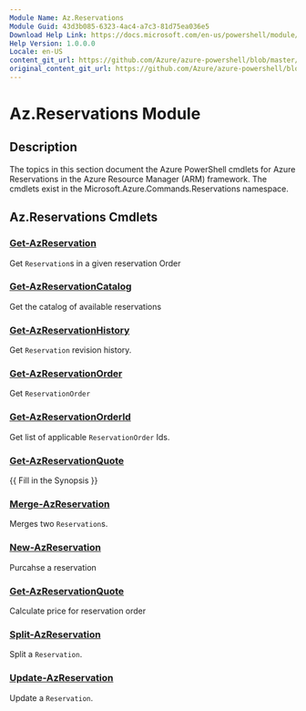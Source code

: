 ```yaml
---
Module Name: Az.Reservations
Module Guid: 43d3b085-6323-4ac4-a7c3-81d75ea036e5
Download Help Link: https://docs.microsoft.com/en-us/powershell/module/az.reservations
Help Version: 1.0.0.0
Locale: en-US
content_git_url: https://github.com/Azure/azure-powershell/blob/master/src/Reservations/Reservations/help/Az.Reservations.md
original_content_git_url: https://github.com/Azure/azure-powershell/blob/master/src/Reservations/Reservations/help/Az.Reservations.md
---
```


# Az.Reservations Module
## Description
The topics in this section document the Azure PowerShell cmdlets for Azure Reservations in the Azure Resource Manager (ARM) framework. The cmdlets exist in the Microsoft.Azure.Commands.Reservations namespace.

## Az.Reservations Cmdlets
### [Get-AzReservation](Get-AzReservation.md)
Get `Reservation`s in a given reservation Order

### [Get-AzReservationCatalog](Get-AzReservationCatalog.md)
Get the catalog of available reservations

### [Get-AzReservationHistory](Get-AzReservationHistory.md)
Get `Reservation` revision history.

### [Get-AzReservationOrder](Get-AzReservationOrder.md)
Get `ReservationOrder`

### [Get-AzReservationOrderId](Get-AzReservationOrderId.md)
Get list of applicable `ReservationOrder` Ids.

### [Get-AzReservationQuote](Get-AzReservationQuote.md)
{{ Fill in the Synopsis }}

### [Merge-AzReservation](Merge-AzReservation.md)
Merges two `Reservation`s.

### [New-AzReservation](New-AzReservation.md)
Purcahse a reservation

### [Get-AzReservationQuote](Get-AzReservationQuote.md)
Calculate price for reservation order

### [Split-AzReservation](Split-AzReservation.md)
Split a `Reservation`.

### [Update-AzReservation](Update-AzReservation.md)
Update a `Reservation`.

